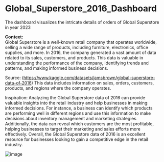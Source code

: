 # Global_Superstore_2016_Dashboard
The dashboard visualizes the intricate details of orders of Global Superstore in year 2023

**Context:**
<br>
Global Superstore is a well-known retail company that operates worldwide, selling a wide range of products, including furniture, electronics, office supplies, and more. In 2016, the company generated a vast amount of data related to its sales, customers, and products. This data is valuable in understanding the performance of the company, identifying trends and patterns, and making informed business decisions.

Source:
(https://www.kaggle.com/datasets/jamsbrown/global-superstore-data-of-2016) This data includes information on sales, orders, customers, products, and regions where the company operates.

Inspiration:
Analyzing the Global Superstore data of 2016 can provide valuable insights into the retail industry and help businesses in making informed decisions. For instance, a business can identify which products are performing well in different regions and use this information to make decisions about inventory management and marketing strategies. Additionally, the data can reveal which customers are the most profitable, helping businesses to target their marketing and sales efforts more effectively. Overall, the Global Superstore data of 2016 is an excellent resource for businesses looking to gain a competitive edge in the retail industry.

![image](https://github.com/user-attachments/assets/0cb2226f-8209-4bd1-b464-ac1e083db01f)


